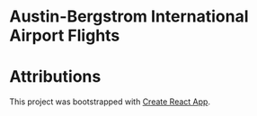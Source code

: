 # Austin-Bergstrom International Airport Flights

# Attributions

This project was bootstrapped with [Create React App](https://github.com/facebook/create-react-app).
